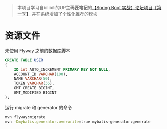 > 本项目学习自bilibili的UP主**码匠笔记**的[【Spring Boot 实战】论坛项目【第一季】](https://www.bilibili.com/video/BV1r4411r7au)
> 并在系统增加了个性化推荐的模块

# 资源文件
未使用 Flyway 之前的数据库脚本

```sql
CREATE TABLE USER
(
    ID int AUTO_INCREMENT PRIMARY KEY NOT NULL,
    ACCOUNT_ID VARCHAR(100),
    NAME VARCHAR(50),
    TOKEN VARCHAR(36),
    GMT_CREATE BIGINT,
    GMT_MODIFIED BIGINT
);
```

运行 migrate 和 generator 的命令

```bash
mvn flyway:migrate
mvn -Dmybatis.generator.overwrite=true mybatis-generator:generate
```
